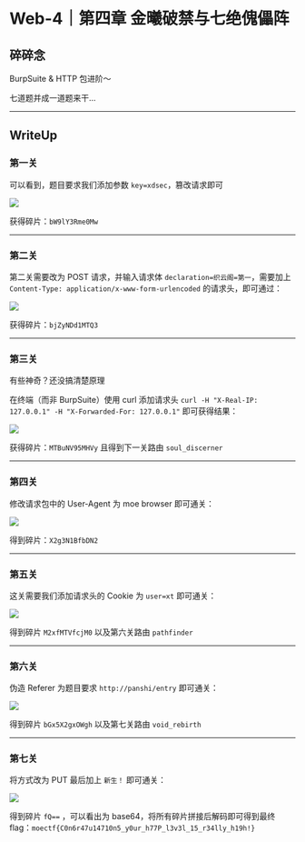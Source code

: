 # Web-4｜第四章 金曦破禁与七绝傀儡阵

## 碎碎念

BurpSuite & HTTP 包进阶～

七道题并成一道题来干...
***
## WriteUp

### 第一关

可以看到，题目要求我们添加参数 `key=xdsec`，篡改请求即可

![](../../../../assets/Pasted%20image%2020250915142150.png)

获得碎片：`bW9lY3Rme0Mw`
***
### 第二关

第二关需要改为 POST 请求，并输入请求体 `declaration=织云阁=第一`，需要加上 `Content-Type: application/x-www-form-urlencoded` 的请求头，即可通过：

![](../../../../assets/Pasted%20image%2020250915142943.png)

获得碎片：`bjZyNDd1MTQ3`
***
### 第三关

有些神奇？还没搞清楚原理

在终端（而非 BurpSuite）使用 curl 添加请求头 `curl -H "X-Real-IP: 127.0.0.1" -H "X-Forwarded-For: 127.0.0.1"` 即可获得结果：

![](../../../../assets/Pasted%20image%2020250915171820.png)

获得碎片：`MTBuNV95MHVy` 且得到下一关路由 `soul_discerner`
***
### 第四关

修改请求包中的 User-Agent 为 moe browser 即可通关：

![](../../../../assets/Pasted%20image%2020250915172221.png)

得到碎片：`X2g3N1BfbDN2`
***
### 第五关

这关需要我们添加请求头的 Cookie 为 `user=xt` 即可通关：

![](../../../../assets/Pasted%20image%2020250915173035.png)

得到碎片 `M2xfMTVfcjM0` 以及第六关路由 `pathfinder`
***
### 第六关

伪造 Referer 为题目要求 `http://panshi/entry` 即可通关：

![](../../../../assets/Pasted%20image%2020250915173430.png)

得到碎片 `bGx5X2gxOWgh` 以及第七关路由 `void_rebirth`
***
### 第七关

将方式改为 PUT 最后加上 `新生！` 即可通关：

![](../../../../assets/Pasted%20image%2020250915173811.png)

得到碎片 `fQ==` ，可以看出为 base64，将所有碎片拼接后解码即可得到最终 flag：`moectf{C0n6r47u14710n5_y0ur_h77P_l3v3l_15_r34lly_h19h!}`


